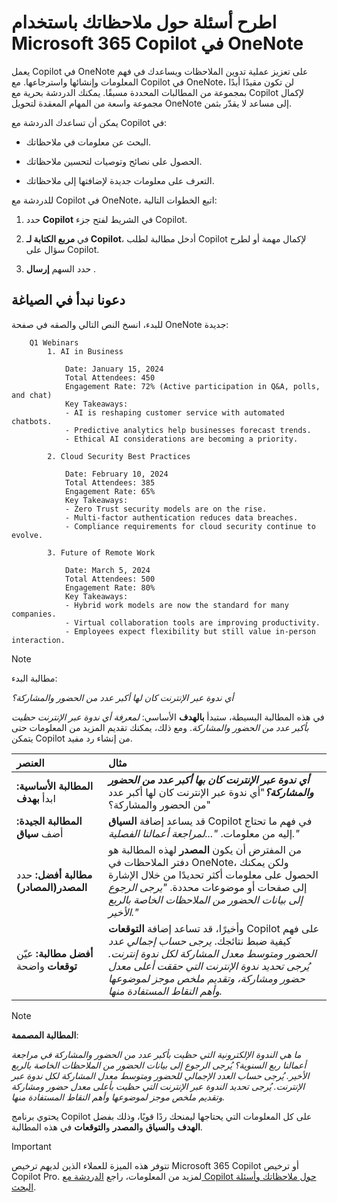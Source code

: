 # اطرح أسئلة حول ملاحظاتك باستخدام Microsoft 365 Copilot في OneNote

يعمل Copilot في OneNote على تعزيز عملية تدوين الملاحظات ويساعدك في فهم المعلومات وإنشائها واسترجاعها. مع Copilot في OneNote، لن تكون مقيدًا أبدًا بمجموعة من المطالبات المحددة مسبقًا. يمكنك الدردشة بحرية مع Copilot لإكمال مجموعة واسعة من المهام المعقدة لتحويل OneNote إلى مساعد لا يقدّر بثمن.

يمكن أن تساعدك الدردشة مع Copilot في:

- البحث عن معلومات في ملاحظاتك.

- الحصول على نصائح وتوصيات لتحسين ملاحظاتك.

- التعرف على معلومات جديدة لإضافتها إلى ملاحظاتك.

للدردشة مع Copilot في OneNote، اتبع الخطوات التالية:

1. حدد **Copilot** في الشريط لفتح جزء Copilot.

1. في **مربع الكتابة لـ Copilot**، أدخل مطالبة لطلب Copilot لإكمال مهمة أو لطرح سؤال على Copilot.

1. حدد السهم **إرسال** .

## دعونا نبدأ في الصياغة

للبدء، انسخ النص التالي والصقه في صفحة OneNote جديدة:

```text
    Q1 Webinars
        1. AI in Business
    
            Date: January 15, 2024
            Total Attendees: 450
            Engagement Rate: 72% (Active participation in Q&A, polls, and chat)
            Key Takeaways:
            - AI is reshaping customer service with automated chatbots.
            - Predictive analytics help businesses forecast trends.
            - Ethical AI considerations are becoming a priority.
        
        2. Cloud Security Best Practices
        
            Date: February 10, 2024
            Total Attendees: 385
            Engagement Rate: 65%
            Key Takeaways:
            - Zero Trust security models are on the rise.
            - Multi-factor authentication reduces data breaches.
            - Compliance requirements for cloud security continue to evolve.
        
        3. Future of Remote Work
    
            Date: March 5, 2024
            Total Attendees: 500
            Engagement Rate: 80%
            Key Takeaways:
            - Hybrid work models are now the standard for many companies.
            - Virtual collaboration tools are improving productivity.
            - Employees expect flexibility but still value in-person interaction.
```

> [!NOTE]
> مطالبة البدء:
>
> _أي ندوة عبر الإنترنت كان لها أكبر عدد من الحضور والمشاركة؟_

في هذه المطالبة البسيطة، ستبدأ **بالهدف** الأساسي: _لمعرفة أي ندوة عبر الإنترنت حظيت بأكبر عدد من الحضور والمشاركة_. ومع ذلك، يمكنك تقديم المزيد من المعلومات حتى يتمكن Copilot من إنشاء رد مفيد.

| العنصر | مثال |
| :------ | :------- |
| **المطالبة الأساسية:** ابدأ **بهدف** | **_أي ندوة عبر الإنترنت كان بها أكبر عدد من الحضور والمشاركة؟_**"أي ندوة عبر الإنترنت كان لها أكبر عدد من الحضور والمشاركة؟" |
| **المطالبة الجيدة:** أضف **سياق** | قد يساعد إضافة **السياق** Copilot في فهم ما تحتاج إليه من معلومات. _"...لمراجعة أعمالنا الفصلية."_ |
| **مطالبة أفضل:** حدد **المصدر(المصادر)** | من المفترض أن يكون **المصدر** لهذه المطالبة هو دفتر الملاحظات في OneNote، ولكن يمكنك الحصول على معلومات أكثر تحديدًا من خلال الإشارة إلى صفحات أو موضوعات محددة. _"يرجى الرجوع إلى بيانات الحضور من الملاحظات الخاصة بالربع الأخير."_ |
| **أفضل مطالبة:** عيّن **توقعات** واضحة | وأخيرًا، قد تساعد إضافة **التوقعات** Copilot على فهم كيفية ضبط نتائجك. _يرجى حساب إجمالي عدد الحضور ومتوسط معدل المشاركة لكل ندوة إنترنت. يُرجى تحديد ندوة الإنترنت التي حققت أعلى معدل حضور ومشاركة، وتقديم ملخص موجز لموضوعها وأهم النقاط المستفادة منها._ |

> [!NOTE]
> **المطالبة المصممة**:
>
> _ما هي الندوة الإلكترونية التي حظيت بأكبر عدد من الحضور والمشاركة في مراجعة أعمالنا ربع السنوية؟ يُرجى الرجوع إلى بيانات الحضور من الملاحظات الخاصة بالربع الأخير. يُرجى حساب العدد الإجمالي للحضور ومتوسط معدل المشاركة لكل ندوة عبر الإنترنت. يُرجى تحديد الندوة عبر الإنترنت التي حظيت بأعلى معدل حضور ومشاركة وتقديم ملخص موجز لموضوعها وأهم النقاط المستفادة منها._

يحتوي برنامج Copilot على كل المعلومات التي يحتاجها ليمنحك ردًا قويًا، وذلك بفضل **الهدف** و**السياق** و**المصدر** و**التوقعات** في هذه المطالبة.

> [!IMPORTANT]
> تتوفر هذه الميزة للعملاء الذين لديهم ترخيص Microsoft 365 Copilot أو ترخيص Copilot Pro. لمزيد من المعلومات، راجع [الدردشة مع Copilot حول ملاحظاتك وأسئلة البحث](https://support.microsoft.com/office/chat-with-copilot-about-your-notes-and-research-questions-8be75b91-d4d3-461e-af9a-fadfe208b589).
